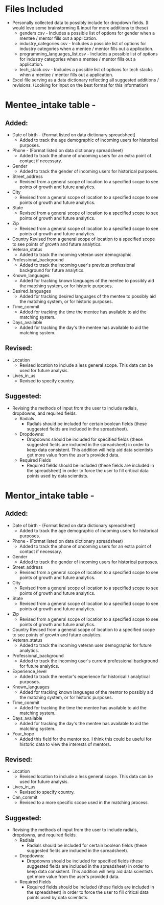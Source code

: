 # Files Included

* Personally collected data to possibly include for dropdown fields. (I would love some brainstorming & input for more additions to these)
    * genders.csv - Includes a possible list of options for gender when a mentee / mentor fills out a application.
    * industry_categories.csv - Includes a possible list of options for industry categories when a mentee / mentor fills out a application.
    * programming_languages_list.csv - Includes a possible list of options for industry categories when a mentee / mentor fills out a application.
    * tech_stack.csv - Includes a possible list of options for tech stacks when a mentee / mentor fills out a application.
* Excel file serving as a data dictionary reflecting all suggested additions / revisions. (Looking for input on the best format for this information)

# Mentee_intake table - 

## Added:

* Date of birth - (Format listed on data dictionary spreadsheet) 
    * Added to track the age demographic of incoming users for historical purposes.
* Phone - (Format listed on data dictionary spreadsheet) 
    * Added to track the phone of oncoming users for an extra point of contact if necessary.
* Gender
    * Added to track the gender of incoming users for historical purposes.
* Street_address
    * Revised from a general scope of location to a specified scope to see points of growth and future analytics.
* City
    * Revised from a general scope of location to a specified scope to see points of growth and future analytics.
* State
    * Revised from a general scope of location to a specified scope to see points of growth and future analytics.
* Zip
    * Revised from a general scope of location to a specified scope to see points of growth and future analytics.
* Country
    Revised from a general scope of location to a specified scope to see points of growth and future analytics.
* Veteran_status
    * Added to track the incoming veteran user demographic.
* Professional_background
    * Added to track the incoming user's previous professional background for future analytics.
* Known_languages
    * Added for tracking known languages of the mentee to possibly aid the matching system, or for historic purposes.
* Desired_languages
    * Added for tracking desired languages of the mentee to possibly aid the matching system, or for historic purposes.
* Time_commit
    * Added for tracking the time the mentee has available to aid the matching system.
* Days_available
    * Added for tracking the day's the mentee has available to aid the matching system.

## Revised:

* Location
    * Revised location to include a less general scope. This data can be used for future analysis.
* Lives_in_us
    * Revised to specify country.

## Suggested:

* Revising the methods of input from the user to include radials, dropdowns, and required fields.
    * Radials
        * Radials should be included for certain boolean fields (these suggested fields are included in the spreadsheet).
    * Dropdowns:
        * Dropdowns should be included for specified fields (these suggested fields are included in the spreadsheet) in order to keep data consistent. This addition will help aid data scientists get more value from the user's provided data.
    * Required Fields
        * Required fields should be included (these fields are included in the spreadsheet) in order to force the user to fill critical data points used by data scientists.

# Mentor_intake table - 
	
## Added:

* Date of birth - (Format listed on data dictionary spreadsheet)
    * Added to track the age demographic of incoming users for historical purposes.
* Phone - (Format listed on data dictionary spreadsheet) 
    * Added to track the phone of oncoming users for an extra point of contact if necessary.
* Gender
    * Added to track the gender of incoming users for historical purposes.
* Street_address
    * Revised from a general scope of location to a specified scope to see points of growth and future analytics.
* City
    * Revised from a general scope of location to a specified scope to see points of growth and future analytics.
* State
    * Revised from a general scope of location to a specified scope to see points of growth and future analytics.
* Zip
    * Revised from a general scope of location to a specified scope to see points of growth and future analytics.
* Country
    Revised from a general scope of location to a specified scope to see points of growth and future analytics.
* Veteran_status
    * Added to track the incoming veteran user demographic for future analytics.
* Professional_background
    * Added to track the incoming user's current professional background for future analytics.
* Experience_level
    * Added to track the mentor's experience for historical  / analytical purposes.
* Known_languages
    * Added for tracking known languages of the mentor to possibly aid the matching system, or for historic purposes.
* Time_commit
    * Added for tracking the time the mentee has available to aid the matching system.
* Days_available
    * Added for tracking the day's the mentee has available to aid the matching system.
* Your_hope
    * Added this field for the mentor too. I think this could be useful for historic data to view the interests of mentors.
		
## Revised:
		
* Location
	* Revised location to include a less general scope. This data can be used for future analysis.
* Lives_in_us
	* Revised to specify country.
* Can_commit
	* Revised to a more specific scope used in the matching process.
		
## Suggested:
		
* Revising the methods of input from the user to include radials, dropdowns, and required fields.
    * Radials
        * Radials should be included for certain boolean fields (these suggested fields are included in the spreadsheet).
    * Dropdowns:
        * Dropdowns should be included for specified fields (these suggested fields are included in the spreadsheet) in order to keep data consistent. This addition will help aid data scientists get more value from the user's provided data.
    * Required Fields
        * Required fields should be included (these fields are included in the spreadsheet) in order to force the user to fill critical data points used by data scientists.
	